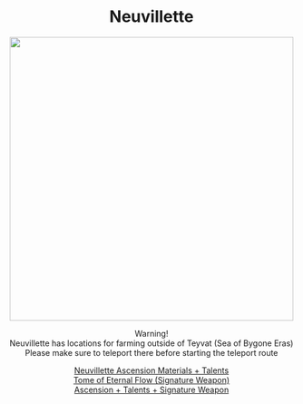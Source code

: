 <body>
  <div align="center">
    <h1> Neuvillette </h1>
<img src="https://images.alphacoders.com/132/thumb-1920-1329210.png" width=500>
<p></p>
    Warning!<br>
    Neuvillette has locations for farming outside of Teyvat (Sea of Bygone Eras)<br>
    Please make sure to teleport there before starting the teleport route<br>
<p></p>
<a href="">Neuvillette Ascension Materials + Talents</a><br>
<a href="">Tome of Eternal Flow (Signature Weapon)</a><br>
<a href="">Ascension + Talents + Signature Weapon</a>
  
  </div>
</body>

